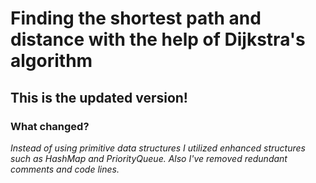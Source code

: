# Finding the shortest path and distance with the help of Dijkstra's algorithm
## This is the updated version!

### What changed?
*Instead of using primitive data structures I utilized enhanced structures such as HashMap and PriorityQueue.
Also I've removed redundant comments and code lines.*
